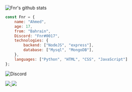 ![Fnr's github stats](https://github-readme-stats.vercel.app/api?username=FnrDev&count_private=true&show_icons=true&theme=radical)

```js
const Fnr = {
    name: "Ahmed",
    age: 17,
    from: "Bahrain",
    Discord: "Fnr#0017",
    technologies: {
        backend: ["NodeJS", "express"],
        database: ["Mysql", "MongoDB"],
    },
    languages: ["Python", "HTML", "CSS", "JavaScript"]
};
```
![Discord](https://discord.c99.nl/widget/theme-1/596227913209217024.png)

<a href="https://github.com/FnrDev?tab=followers">
  <img src="https://img.shields.io/github/followers/FnrDev">
</a>
<a href="https://github.com/FnrDev">
   <img src="https://komarev.com/ghpvc/?username=FnrDev">
</a>
